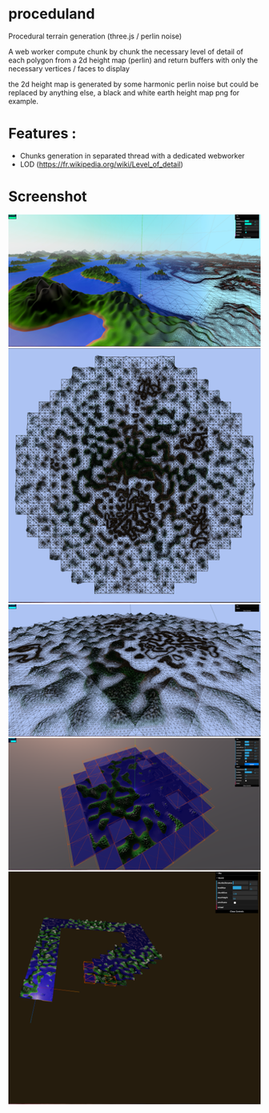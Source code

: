 # proceduland
Procedural terrain generation (three.js / perlin noise)

A web worker compute chunk by chunk the necessary level of detail of each polygon from a 2d height map (perlin)
and return buffers with only the necessary vertices / faces to display

the 2d height map is generated by some harmonic perlin noise but could be replaced by anything else,
a black and white earth height map png for example.

# Features :
* Chunks generation in separated thread with a dedicated webworker
* LOD (https://fr.wikipedia.org/wiki/Level_of_detail)

# Screenshot
![Alt text](/screenshot/1.png?raw=true "Optional Title")
![Alt text](/screenshot/2.png?raw=true "Optional Title")
![Alt text](/screenshot/3.png?raw=true "Optional Title")
![Alt text](/screenshot/4.png?raw=true "Optional Title")
![Alt text](/screenshot/5.png?raw=true "Optional Title")
